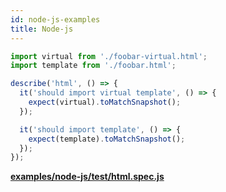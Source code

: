 ```yaml
---
id: node-js-examples
title: Node-js
---
```


```javascript
import virtual from './foobar-virtual.html';
import template from './foobar.html';

describe('html', () => {
  it('should import virtual template', () => {
    expect(virtual).toMatchSnapshot();
  });

  it('should import template', () => {
    expect(template).toMatchSnapshot();
  });
});
```

**[examples/node-js/test/html.spec.js](https://github.com/qlik-oss/after-work.js/tree/master/examples/node-js/test/html.spec.js)**

